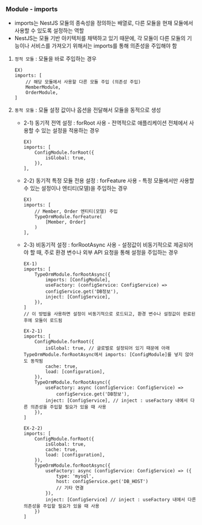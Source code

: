 ### Module - imports
- imports는 NestJS 모듈의 종속성을 정의하는 배열로, 다른 모듈을 현재 모듈에서 사용할 수 있도록 설정하는 역할
- NestJS는 모듈 기반 아키텍처를 채택하고 있기 때문에, 각 모듈이 다른 모듈의 기능이나 서비스를 가져오기 위해서는
imports를 통해 의존성을 주입해야 함

1. `정적 모듈` : 모듈을 바로 주입하는 경우
    ~~~
    EX)
    imports: [
        // 해당 모듈에서 사용할 다른 모듈 주입 (의존성 주입)
        MemberModule,
        OrderModule,
    ]
    ~~~

2. `동적 모듈` : 모듈 설정 값이나 옵션을 전달해서 모듈을 동적으로 생성
   - 2-1) 동기적 전역 설정 : forRoot 사용 - 전역적으로 애플리케이션 전체에서 사용할 수 있는 설정을 적용하는 경우
        ~~~
        EX)
        imports: [
            ConfigModule.forRoot({
                isGlobal: true,
            }),
        ],
        ~~~
     
   - 2-2) 동기적 특정 모듈 전용 설정 : forFeature 사용 - 특정 모듈에서만 사용할 수 있는 설정이나 엔티티(모델)을 주입하는 경우
        ~~~
        EX)
        imports: [
            // Member, Order 엔티티(모델) 주입
            TypeOrmModule.forFeature(
                [Member, Order]
            )
        ],
        ~~~

   - 2-3) 비동기적 설정 : forRootAsync 사용 - 설정값이 비동기적으로 제공되어야 할 때, 주로 환경 변수나 외부 API 요청을 통해 설정을 주입하는 경우
        ~~~
        EX-1)
        imports: [
            TypeOrmModule.forRootAsync({
                imports: [ConfigModule],
                useFactory: (configService: ConfigService) =>
                configService.get('DB정보'),
                inject: [ConfigService],
            }),
        ]
        // 이 방법을 사용하면 설정이 비동기적으로 로드되고, 환경 변수나 설정값이 완료된 후에 모듈이 로드됨
        ~~~
        ~~~
   	    EX-2-1)
   		imports: [
   			ConfigModule.forRoot({
   				isGlobal: true, // 글로벌로 설정되어 있기 때문에 아래 TypeOrmModule.forRootAsync에서 imports: [ConfigModule]를 넣지 않아도 동작됨
   				cache: true,
   				load: [configuration],
   			}),
   			TypeOrmModule.forRootAsync({
   				useFactory: async (configService: ConfigService) =>
   					configService.get('DB정보'),
   				inject: [ConfigService], // inject : useFactory 내에서 다른 의존성을 주입할 필요가 있을 때 사용
   			}),
   		]
   	    ~~~
        ~~~
   	    EX-2-2)
   		imports: [
   			ConfigModule.forRoot({
   				isGlobal: true,
   				cache: true,
   				load: [configuration],
   			}),
   			TypeOrmModule.forRootAsync({
   				useFactory: async (configService: ConfigService) => ({
   					type: 'mysql',
   					host: configService.get('DB_HOST')
   					// 기타 연결
   				}),
   				inject: [ConfigService] // inject : useFactory 내에서 다른 의존성을 주입할 필요가 있을 때 사용
   			})
   		]
        ~~~
